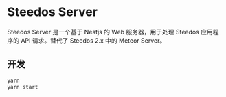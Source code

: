 # Steedos Server

Steedos Server 是一个基于 Nestjs 的 Web 服务器，用于处理 Steedos 应用程序的 API 请求。替代了 Steedos 2.x 中的 Meteor Server。

## 开发

```bash
yarn
yarn start
```
